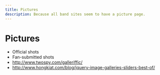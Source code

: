 ```yaml
---
title: Pictures
description: Because all band sites seem to have a picture page.
---
```


# Pictures

- Official shots
- Fan-submitted shots
- http://www.twospy.com/galleriffic/
- http://www.hongkiat.com/blog/jquery-image-galleries-sliders-best-of/
